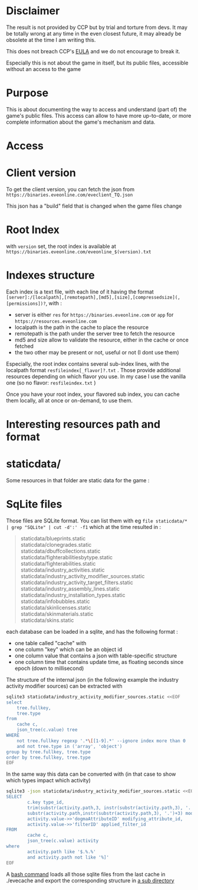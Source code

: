 Disclaimer
=

The result is not provided by CCP but by trial and torture from devs. It may be totally wrong at any time in the even closest future, it may already be obsolete at the time I am writing this.

This does not breach CCP's [EULA](https://support.eveonline.com/hc/en-us/articles/8413329735580-EVE-Online-End-User-License-Agreement) and we do not encourage to break it.

Especially this is not about the game in itself, but its public files, accessible without an access to the game

Purpose
=

This is about documenting the way to access and understand (part of) the game's public files. This access can allow to have more up-to-date, or more complete information about the game's mechanism and data.

Access
=

Client version
==

To get the client version, you can fetch the json from `https://binaries.eveonline.com/eveclient_TQ.json`

This json has a "build" field that is changed when the game files change

Root Index
==

with `version` set, the root index is available at `https://binaries.eveonline.com/eveonline_$(version).txt`

Indexes structure
==

Each index is a text file, with each line of it having the format `[server]:/[localpath],[remotepath],[md5],[size],[compressedsize](,[permissions])?`, with :

 - server is either `res` for `https://binaries.eveonline.com` or `app` for `https://resources.eveonline.com`
 - localpath is the path in the cache to place the resource
 - remotepath is the path under the server tree to fetch the resource
 - md5 and size allow to validate the resource, either in the cache or once fetched
 - the two other may be present or not, useful or not (I dont use them)

Especially, the root index contains several sub-index lines, with the localpath format `resfileindex[_flavor]?.txt` . Those provide additional resources depending on which flavor you use. In my case I use the vanilla one (so no flavor: `resfileindex.txt` )

Once you have your root index, your flavored sub index, you can cache them locally, all at once or on-demand, to use them.

Interesting resources path and format
==

staticdata/
==

Some resources in that folder are static data for the game :

SqLite files
===

Those files are SQLite format. You can list them with eg `file staticdata/* | grep "SQLite" | cut -d':' -f1` which at the time resulted in :

>staticdata/blueprints.static  
staticdata/clonegrades.static  
staticdata/dbuffcollections.static  
staticdata/fighterabilitiesbytype.static  
staticdata/fighterabilities.static  
staticdata/industry_activities.static  
staticdata/industry_activity_modifier_sources.static  
staticdata/industry_activity_target_filters.static  
staticdata/industry_assembly_lines.static  
staticdata/industry_installation_types.static  
staticdata/infobubbles.static  
staticdata/skinlicenses.static  
staticdata/skinmaterials.static  
staticdata/skins.static

each database can be loaded in a sqlite, and has the following format :

 - one table called "cache" with
 - one column "key" which can be an object id
 - one column value that contains a json with table-specific structure
 - one column time that contains update time, as floating seconds since epoch (down to millisecond)

The structure of the internal json (in the following example the industry activity modifier sources) can be extracted with 

```bash
sqlite3 staticdata/industry_activity_modifier_sources.static <<EOF
select 
	tree.fullkey,
	tree.type
from
	cache c,
	json_tree(c.value) tree
WHERE
	not tree.fullkey regexp '.*\[[1-9].*' --ignore index more than 0
	and not tree.type in ('array', 'object')
group by tree.fullkey, tree.type
order by tree.fullkey, tree.type
EOF
```

In the same way this data can be converted with (in that case to show which types impact which activity)

```bash
sqlite3 -json staticdata/industry_activity_modifier_sources.static <<EOF
SELECT
        c.key type_id,
        trim(substr(activity.path,3, instr(substr(activity.path,3), '.')-1), '"') activity_name,        
        substr(activity.path,instr(substr(activity.path,3), '.')+3) modified,
        activity.value->>'dogmaAttributeID' modifying_attribute_id,
        activity.value->>'filterID' applied_filter_id
FROM
        cache c,
        json_tree(c.value) activity
where
        activity.path like '$.%.%'
        and activity.path not like '%]'
EOF
```

A [bash command](./sh/sqlstructure) loads all those sqlite files from the last cache in ./evecache and export the corresponding structure in [a sub directory](./structure/staticdata/)
